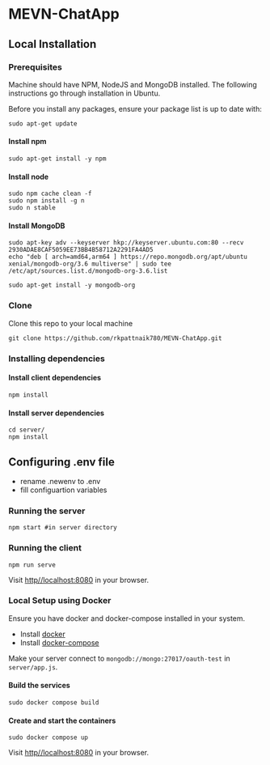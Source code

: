 # MEVN-ChatApp

## Local Installation

### Prerequisites

Machine should have NPM, NodeJS and MongoDB installed. The following instructions go through installation in Ubuntu.

Before you install any packages, ensure your package list is up to date with:

    sudo apt-get update

#### Install npm

    sudo apt-get install -y npm

#### Install node

    sudo npm cache clean -f
    sudo npm install -g n
    sudo n stable

#### Install MongoDB

    sudo apt-key adv --keyserver hkp://keyserver.ubuntu.com:80 --recv 2930ADAE8CAF5059EE73BB4B58712A2291FA4AD5
    echo "deb [ arch=amd64,arm64 ] https://repo.mongodb.org/apt/ubuntu xenial/mongodb-org/3.6 multiverse" | sudo tee /etc/apt/sources.list.d/mongodb-org-3.6.list

    sudo apt-get install -y mongodb-org


### Clone

Clone this repo to your local machine

    git clone https://github.com/rkpattnaik780/MEVN-ChatApp.git

### Installing dependencies

#### Install client dependencies

    npm install

#### Install server dependencies

    cd server/
    npm install

## Configuring .env file
- rename .newenv to .env
- fill configuartion variables

### Running the server

    npm start #in server directory

### Running the client

    npm run serve

Visit [http//localhost:8080](http:localhost:8080) in your browser.

### Local Setup using Docker

Ensure you have docker and docker-compose installed in your system.

* Install [docker](https://docs.docker.com/install/)
* Install [docker-compose](https://docs.docker.com/compose/install/)

Make your server connect to `mongodb://mongo:27017/oauth-test` in `server/app.js`.

#### Build the services

    sudo docker compose build

#### Create and start the containers

    sudo docker compose up

Visit [http//localhost:8080](http:localhost:8080) in your browser.